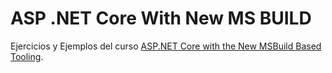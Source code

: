 # ASP .NET Core With New MS BUILD
Ejercicios y Ejemplos del curso [ASP.NET Core with the New MSBuild Based Tooling](https://app.pluralsight.com/library/courses/aspdotnet-core-msbuild-tooling/table-of-contents).
